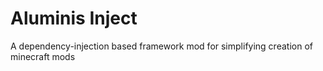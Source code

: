# Aluminis Inject
A dependency-injection based framework mod for simplifying creation of minecraft mods